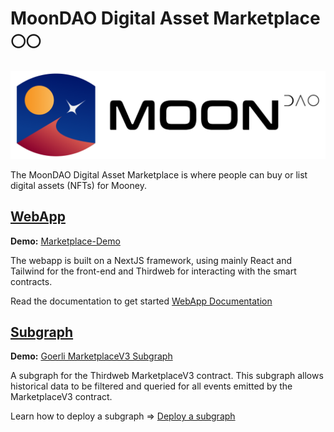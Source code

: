 # MoonDAO Digital Asset Marketplace 🌕🌕

[![](/webapp/public/Original_Black.png)](https://moondao-marketplace-test.netlify.app/)

The MoonDAO Digital Asset Marketplace is where people can buy or list digital assets (NFTs) for Mooney.


## [WebApp](/webapp/)
**Demo:** [Marketplace-Demo](https://moondao-marketplace-test.netlify.app/)

The webapp is built on a NextJS framework, using mainly React and Tailwind for the front-end and Thirdweb for interacting with the smart contracts. 

Read the documentation to get started [WebApp Documentation](/webapp/README.md)

## [Subgraph](/subgraph/)
**Demo:** [Goerli MarketplaceV3 Subgraph](https://api.studio.thegraph.com/query/38443/moondao-marketplace-test/version/latest)

A subgraph for the Thirdweb MarketplaceV3 contract.
This subgraph allows historical data to be filtered and queried for all events emitted by the MarketplaceV3 contract.

Learn how to deploy a subgraph => [Deploy a subgraph](https://thegraph.com/docs/en/deploying/deploying-a-subgraph-to-studio/)
